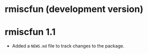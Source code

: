 # rmiscfun (development version)

# rmiscfun 1.1

* Added a `NEWS.md` file to track changes to the package.
